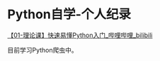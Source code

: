 # Python自学-个人纪录

[【01-理论课】快速易懂Python入门_哔哩哔哩_bilibili](https://www.bilibili.com/video/BV1d54y1g7db/?p=2)

目前学习Python爬虫中。